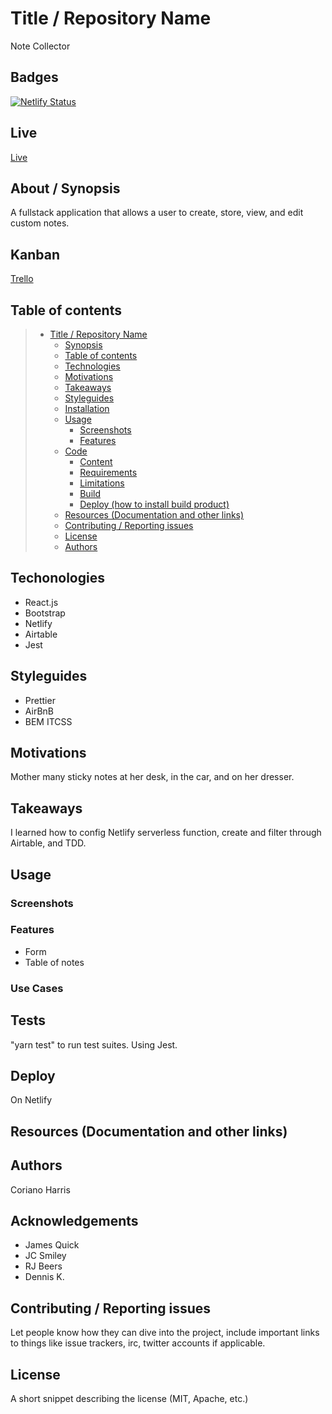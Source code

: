 # Title / Repository Name

Note Collector

## Badges

[![Netlify Status](https://api.netlify.com/api/v1/badges/47372f08-ed33-45be-afbc-4af927055963/deploy-status)](https://app.netlify.com/sites/note-collector/deploys)

## Live

[Live](https://note-collector.netlify.app/)

## About / Synopsis

A fullstack application that allows a user to create, store, view, and edit custom notes.

## Kanban

[Trello](https://trello.com/b/g8v6aeTD)

## Table of contents

> - [Title / Repository Name](#title--repository-name)
>   - [Synopsis](#synopsis)
>   - [Table of contents](#table-of-contents)
>   - [Technologies](#technologies)
>   - [Motivations](#motivations)
>   - [Takeaways](#takeaways)
>   - [Styleguides](#styleguides)
>   - [Installation](#installation)
>   - [Usage](#usage)
>     - [Screenshots](#screenshots)
>     - [Features](#features)
>   - [Code](#code)
>     - [Content](#content)
>     - [Requirements](#requirements)
>     - [Limitations](#limitations)
>     - [Build](#build)
>     - [Deploy (how to install build product)](#deploy-how-to-install-build-product)
>   - [Resources (Documentation and other links)](#resources-documentation-and-other-links)
>   - [Contributing / Reporting issues](#contributing--reporting-issues)
>   - [License](#license)
>   - [Authors](#authors)

## Techonologies

- React.js
- Bootstrap
- Netlify
- Airtable
- Jest

## Styleguides

- Prettier
- AirBnB
- BEM ITCSS

## Motivations

Mother many sticky notes at her desk, in the car, and on her dresser.

## Takeaways

I learned how to config Netlify serverless function, create and filter through Airtable, and TDD.

## Usage

### Screenshots

### Features

- Form
- Table of notes

### Use Cases

## Tests

"yarn test" to run test suites. Using Jest.

## Deploy

On Netlify

## Resources (Documentation and other links)

## Authors

Coriano Harris

## Acknowledgements

- James Quick
- JC Smiley
- RJ Beers
- Dennis K.

## Contributing / Reporting issues

Let people know how they can dive into the project, include important links to things like issue trackers, irc, twitter accounts if applicable.

## License

A short snippet describing the license (MIT, Apache, etc.)
